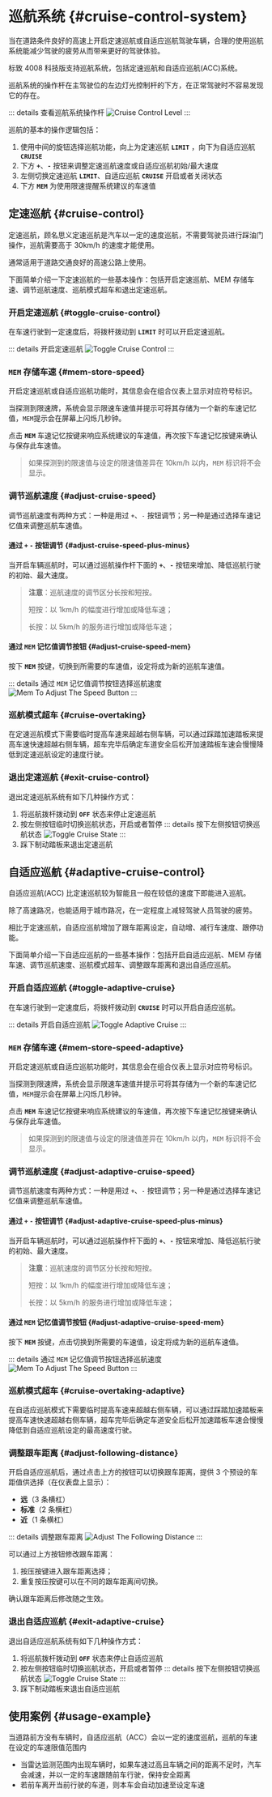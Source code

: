 # 巡航系统 {#cruise-control-system}

当在道路条件良好的高速上开启定速巡航或自适应巡航驾驶车辆，合理的使用巡航系统能减少驾驶的疲劳从而带来更好的驾驶体验。

标致 4008 科技版支持巡航系统，包括定速巡航和自适应巡航(ACC)系统。

巡航系统的操作杆在主驾驶位的左边灯光控制杆的下方，在正常驾驶时不容易发现它的存在。

::: details 查看巡航系统操作杆
![Cruise Control Level](./images/cruise-system/cruise-control-lever.jpg)
:::

巡航的基本的操作逻辑包括：

1. 使用中间的旋钮选择巡航功能，向上为定速巡航 **`LIMIT`** ，向下为自适应巡航 **`CRUISE`**
2. 下方 **`+`**、**`-`** 按钮来调整定速巡航速度或自适应巡航初始/最大速度
3. 左侧切换定速巡航 **`LIMIT`**、自适应巡航 **`CRUISE`** 开启或者关闭状态
4. 下方 **`MEM`** 为使用限速提醒系统建议的车速值

## 定速巡航 {#cruise-control}

定速巡航，顾名思义定速巡航是汽车以一定的速度巡航，不需要驾驶员进行踩油门操作，巡航需要高于 30km/h 的速度才能使用。

通常适用于道路交通良好的高速公路上使用。

下面简单介绍一下定速巡航的一些基本操作：包括开启定速巡航、MEM 存储车速、调节巡航速度、巡航模式超车和退出定速巡航。

### 开启定速巡航 {#toggle-cruise-control}

在车速行驶到一定速度后，将拨杆拨动到 **`LIMIT`** 时可以开启定速巡航。

::: details 开启定速巡航
![Toggle Cruise Control](./images/cruise-system/toggle-cruise-control.jpg)
:::

### `MEM` 存储车速 {#mem-store-speed}

开启定速巡航或自适应巡航功能时，其信息会在组合仪表上显示对应符号标识。

当探测到限速牌，系统会显示限速车速值并提示可将其存储为一个新的车速记忆值，`MEM`提示会在屏幕上闪烁几秒钟。

点击 **`MEM`** 车速记忆按键来响应系统建议的车速值，再次按下车速记忆按键来确认与保存此车速值。

> 如果探测到的限速值与设定的限速值差异在 10km/h 以内，`MEM` 标识将不会显示。

### 调节巡航速度 {#adjust-cruise-speed}

调节巡航速度有两种方式：一种是用过 `+`、`-` 按钮调节；另一种是通过选择车速记忆值来调整巡航车速值。

#### 通过 `+` `-` 按钮调节 {#adjust-cruise-speed-plus-minus}

当开启车辆巡航时，可以通过巡航操作杆下面的 **`+`**、**`-`** 按钮来增加、降低巡航行驶的初始、最大速度。

> **注意**：巡航速度的调节区分长按和短按。
>
> 短按：以 1km/h 的幅度进行增加或降低车速；
>
> 长按：以 5km/h 的服务进行增加或降低车速；

#### 通过 `MEM` 记忆值调节按钮 {#adjust-cruise-speed-mem}

按下 **`MEM`** 按键，切换到所需要的车速值，设定将成为新的巡航车速值。

::: details 通过 `MEM` 记忆值调节按钮选择巡航速度
![Mem To Adjust The Speed Button](./images/cruise-system/mem-to-adjust-the-speed-button.jpg)
:::

### 巡航模式超车 {#cruise-overtaking}

在定速巡航模式下需要临时提高车速来超越右侧车辆，可以通过踩踏加速踏板来提高车速快速超越右侧车辆，超车完毕后确定车道安全后松开加速踏板车速会慢慢降低到定速巡航设定的速度行驶。

### 退出定速巡航 {#exit-cruise-control}

退出定速巡航系统有如下几种操作方式：

1. 将巡航拨杆拨动到 **`OFF`** 状态来停止定速巡航
2. 按左侧按钮临时切换巡航状态，开启或者暂停
   ::: details 按下左侧按钮切换巡航状态
   ![Toggle Cruise State](./images/cruise-system/toggle-cruise-state.jpg)
   :::
3. 踩下制动踏板来退出定速巡航

## 自适应巡航 {#adaptive-cruise-control}

自适应巡航(ACC) 比定速巡航较为智能且一般在较低的速度下即能进入巡航。

除了高速路况，也能适用于城市路况，在一定程度上减轻驾驶人员驾驶的疲劳。

相比于定速巡航，自适应巡航增加了跟车距离设定，自动增、减行车速度、跟停功能。

下面简单介绍一下自适应巡航的一些基本操作：包括开启自适应巡航、MEM 存储车速、调节巡航速度、巡航模式超车、调整跟车距离和退出自适应巡航。

### 开启自适应巡航 {#toggle-adaptive-cruise}

在车速行驶到一定速度后，将拨杆拨动到 **`CRUISE`** 时可以开启自适应巡航。

::: details 开启自适应巡航
![Toggle Adaptive Cruise](./images/cruise-system/toggle-adaptive-cruise.jpg)
:::

### `MEM` 存储车速 {#mem-store-speed-adaptive}

开启定速巡航或自适应巡航功能时，其信息会在组合仪表上显示对应符号标识。

当探测到限速牌，系统会显示限速车速值并提示可将其存储为一个新的车速记忆值，`MEM`提示会在屏幕上闪烁几秒钟。

点击 **`MEM`** 车速记忆按键来响应系统建议的车速值，再次按下车速记忆按键来确认与保存此车速值。

> 如果探测到的限速值与设定的限速值差异在 10km/h 以内，`MEM` 标识将不会显示。

### 调节巡航速度 {#adjust-adaptive-cruise-speed}

调节巡航速度有两种方式：一种是用过 `+`、`-` 按钮调节；另一种是通过选择车速记忆值来调整巡航车速值。

#### 通过 `+` `-` 按钮调节 {#adjust-adaptive-cruise-speed-plus-minus}

当开启车辆巡航时，可以通过巡航操作杆下面的 **`+`**、**`-`** 按钮来增加、降低巡航行驶的初始、最大速度。

> **注意**：巡航速度的调节区分长按和短按。
>
> 短按：以 1km/h 的幅度进行增加或降低车速；
>
> 长按：以 5km/h 的服务进行增加或降低车速；

#### 通过 `MEM` 记忆值调节按钮 {#adjust-adaptive-cruise-speed-mem}

按下 **`MEM`** 按键，点击切换到所需要的车速值，设定将成为新的巡航车速值。

::: details 通过 `MEM` 记忆值调节按钮选择巡航速度
![Mem To Adjust The Speed Button](./images/cruise-system/mem-to-adjust-the-speed-button.jpg)
:::

### 巡航模式超车 {#cruise-overtaking-adaptive}

在自适应巡航模式下需要临时提高车速来超越右侧车辆，可以通过踩踏加速踏板来提高车速快速超越右侧车辆，超车完毕后确定车道安全后松开加速踏板车速会慢慢降低到自适应巡航设定的最高速度行驶。

### 调整跟车距离 {#adjust-following-distance}

开启自适应巡航后，通过点击上方的按钮可以切换跟车距离，提供 3 个预设的车距值供选择（在仪表盘上显示）：

- **远**（3 条横杠）
- **标准**（2 条横杠）
- **近**（1 条横杠）

::: details 调整跟车距离
![Adjust The Following Distance](./images/cruise-system/adjust-the-following-distance.jpg)
:::

可以通过上方按钮修改跟车距离：

1. 按压按键进入跟车距离选择；
2. 重复按压按键可以在不同的跟车距离间切换。

确认跟车距离后修改随之生效。

### 退出自适应巡航 {#exit-adaptive-cruise}

退出自适应巡航系统有如下几种操作方式：

1. 将巡航拨杆拨动到 **`OFF`** 状态来停止自适应巡航
2. 按左侧按钮临时切换巡航状态，开启或者暂停
   ::: details 按下左侧按钮切换巡航状态
   ![Toggle Cruise State](./images/cruise-system/toggle-cruise-state.jpg)
   :::
3. 踩下制动踏板来退出自适应巡航

## 使用案例 {#usage-example}

当道路前方没有车辆时，自适应巡航（ACC）会以一定的速度巡航，巡航的车速在设定的车速限值范围内

- 当雷达监测范围内出现车辆时，如果车速过高且车辆之间的距离不足时，汽车会减速，并以一定的车速跟随前车行驶，保持安全距离
- 若前车离开当前行驶的车道，则本车会自动加速至设定车速
